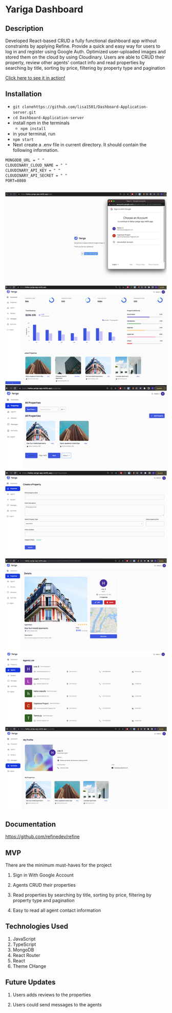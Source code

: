 # Yariga Dashboard

## Description

Developed React-based CRUD a fully functional dashboard app without constraints by applying Refine. Provide a quick and easy way for users to log in and register using Google Auth. Optimized user-uploaded images and stored them on the cloud by using Cloudinary. Users are able to CRUD their property, review other agents' contact info and read properties by searching by title, sorting by price, filtering by property type and pagination
<br>

[Click here to see it in action!](https://halisa-yariga-app.netlify.app)
<br>
## Installation

- `git clonehttps://github.com/lisa1501/Dashboard-Application-server.git`
- `cd Dashboard-Application-server`
- install npm in the terminals
  - `npm install`
- in your terminal, run 
- `npm start`
- Next create a .env file in current directory. It should contain the following information.
```bass
MONGODB_URL = " "
CLOUDINARY_CLOUD_NAME = " "
CLOUDINARY_API_KEY = " "
CLOUDINARY_API_SECRET = " "
PORT=8080
```
## 

![image](https://github.com/lisa1501/Dashboard-Application-server/blob/main/images/signin.png)
![image](https://github.com/lisa1501/Dashboard-Application-server/blob/main/images/dashboard.png)
![image](https://github.com/lisa1501/Dashboard-Application-server/blob/main/images/properties.png)
![image](https://github.com/lisa1501/Dashboard-Application-server/blob/main/images/addproperty.png)
![image](https://github.com/lisa1501/Dashboard-Application-server/blob/main/images/propertyDetail.png)
![image](https://github.com/lisa1501/Dashboard-Application-server/blob/main/images/agentList.png)
![image](https://github.com/lisa1501/Dashboard-Application-server/blob/main/images/myProfile.png)



## Documentation 

https://github.com/refinedev/refine

## MVP

There are the minimum must-haves for the project

1. Sign in With Google Account

2. Agents CRUD their properties

3. Read properties by searching by title, sorting by price, filtering by property type and pagination

4. Easy to read all agent contact information

## Technologies Used

1.  JavaScript
2.  TypeScript
3.  MongoDB
4.  React Router
5.  React
6.  Theme CHange 

## Future Updates

1.  Users adds reviews to the properties

2.  Users could send messages to the agents
